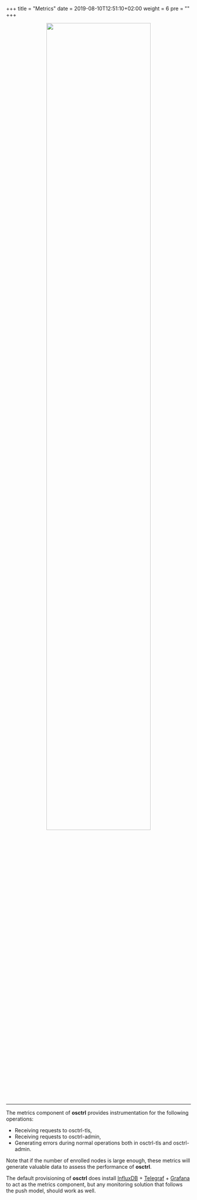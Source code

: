 +++
title = "Metrics"
date = 2019-08-10T12:51:10+02:00
weight = 6
pre = ""
+++

<p align="center">

  <img src="/metrics.png" style="width:75%; margin: 0;"/>

</p>

---

The metrics component of **osctrl** provides instrumentation for the following operations:

* Receiving requests to osctrl-tls,
* Receiving requests to osctrl-admin,
* Generating errors during normal operations both in osctrl-tls and osctrl-admin.

Note that if the number of enrolled nodes is large enough, these metrics will generate valuable data to assess the performance of **osctrl**.

The default provisioning of **osctrl** does install [InfluxDB](https://www.influxdata.com/products/influxdb-overview/) + [Telegraf](https://www.influxdata.com/time-series-platform/telegraf/) + [Grafana](https://grafana.com/) to act as the metrics component, but any monitoring solution that follows the push model, should work as well.
